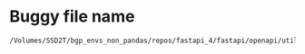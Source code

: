 # Buggy file name

```text
/Volumes/SSD2T/bgp_envs_non_pandas/repos/fastapi_4/fastapi/openapi/utils.py
```
